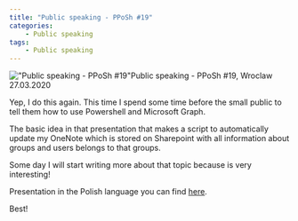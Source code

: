 ```yaml
---
title: "Public speaking - PPoSh #19"
categories:
    - Public speaking
tags:
    - Public speaking
---
```

!["Public speaking - PPoSh #19"](/assets/images/posts/PPOoSh19/TopImage.jpg)Public speaking - PPoSh #19, Wroclaw 27.03.2020

Yep, I do this again. This time I spend some time before the small public to tell them how to use Powershell and Microsoft Graph.

The basic idea in that presentation that makes a script to automatically update my OneNote which is stored on Sharepoint with all information about groups and users belongs to that groups.

Some day I will start writing more about that topic because is very interesting! 

Presentation in the Polish language you can find [here](https://itcnspl-my.sharepoint.com/:b:/g/personal/jpiesik_dzejzibloguje_pl/ETUqU-N8J09NvE0bfYt2gr8BFx1JJ-JbljCj994eHXXyeA?e=ixmiSG).

Best!